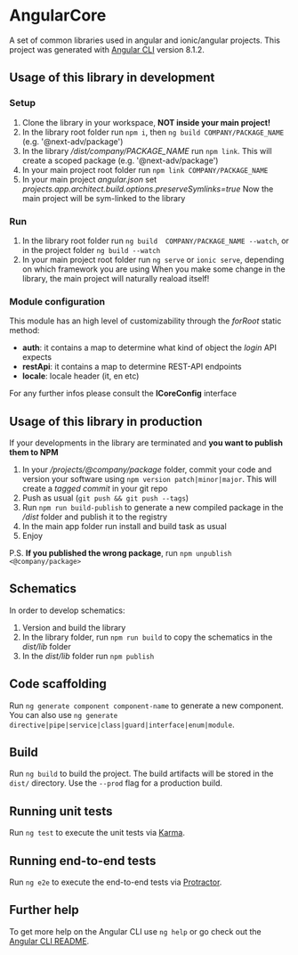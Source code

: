 # AngularCore

A set of common libraries used in angular and ionic/angular projects.
This project was generated with [Angular CLI](https://github.com/angular/angular-cli) version 8.1.2.

## Usage of this library in development

### Setup

1. Clone the library in your workspace, **NOT inside your main project!**
2. In the library root folder run `npm i`, then `ng build COMPANY/PACKAGE_NAME` (e.g. '@next-adv/package')
3. In the library */dist/company/PACKAGE_NAME* run `npm link`. This will create a scoped package (e.g. '@next-adv/package')
4. In your main project root folder run `npm link COMPANY/PACKAGE_NAME`
5. In your main project *angular.json* set *projects.app.architect.build.options.preserveSymlinks=true*
Now the main project will be sym-linked to the library

### Run

1. In the library root folder run `ng build  COMPANY/PACKAGE_NAME --watch`, or in the project folder `ng build --watch`
2. In your main project root folder run `ng serve` or `ionic serve`, depending on which framework you are using
When you make some change in the library, the main project will naturally reaload itself!

### Module configuration

This module has an high level of customizability through the *forRoot* static method:

* **auth**: it contains a map to determine what kind of object the *login* API expects
* **restApi**: it contains a map to determine REST-API endpoints
* **locale**: locale header (it, en etc)

For any further infos please consult the **ICoreConfig** interface

## Usage of this library in production

If your developments in the library are terminated and **you want to publish them to NPM**

1. In your */projects/@company/package* folder, commit your code and version your software using `npm version patch|minor|major`. This will create a *tagged commit* in your git repo
2. Push as usual (`git push && git push --tags`)
3. Run `npm run build-publish` to generate a new compiled package in the */dist* folder and publish it to the registry
4. In the main app folder run install and build task as usual
5. Enjoy

P.S. **If you published the wrong package**, run `npm unpublish <@company/package>`

## Schematics

In order to develop schematics:

1. Version and build the library
2. In the library folder, run `npm run build` to copy the schematics in the *dist/lib* folder
3. In the _dist/lib_ folder run `npm publish`

## Code scaffolding

Run `ng generate component component-name` to generate a new component. You can also use `ng generate directive|pipe|service|class|guard|interface|enum|module`.

## Build

Run `ng build` to build the project. The build artifacts will be stored in the `dist/` directory. Use the `--prod` flag for a production build.

## Running unit tests

Run `ng test` to execute the unit tests via [Karma](https://karma-runner.github.io).

## Running end-to-end tests

Run `ng e2e` to execute the end-to-end tests via [Protractor](http://www.protractortest.org/).

## Further help

To get more help on the Angular CLI use `ng help` or go check out the [Angular CLI README](https://github.com/angular/angular-cli/blob/master/README.md).

